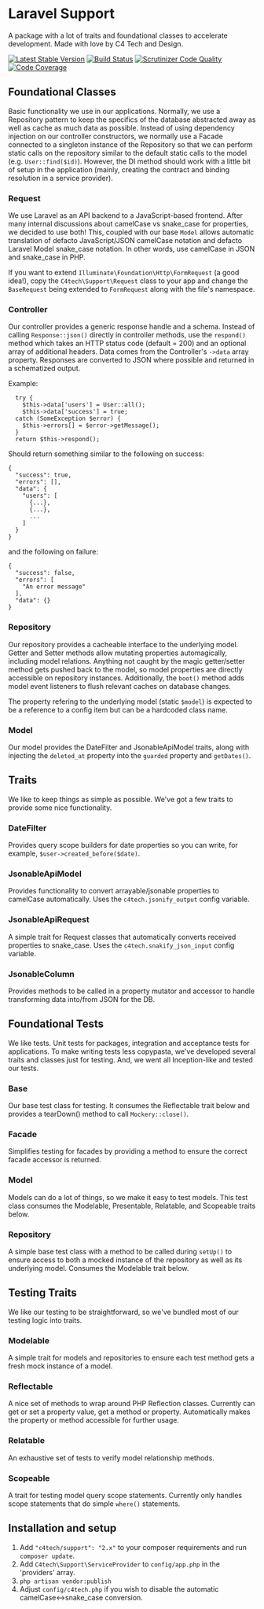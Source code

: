 # Laravel Support

A package with a lot of traits and foundational classes to accelerate
development. Made with love by C4 Tech and Design.

[![Latest Stable Version](https://poser.pugx.org/c4tech/support/v/stable)](https://packagist.org/packages/c4tech/support)
[![Build Status](https://travis-ci.org/C4Tech/laravel-support.svg?branch=master)](https://travis-ci.org/C4Tech/laravel-support)
[![Scrutinizer Code Quality](https://scrutinizer-ci.com/g/C4Tech/laravel-support/badges/quality-score.png?b=master)](https://scrutinizer-ci.com/g/C4Tech/laravel-support/?branch=master)
[![Code Coverage](https://scrutinizer-ci.com/g/C4Tech/laravel-support/badges/coverage.png?b=master)](https://scrutinizer-ci.com/g/C4Tech/laravel-support/?branch=master)

## Foundational Classes

Basic functionality we use in our applications. Normally, we use a Repository
pattern to keep the specifics of the database abstracted away as well as cache
as much data as possible. Instead of using dependency injection on our
controller constructors, we normally use a Facade connected to a singleton
instance of the Repository so that we can perform static calls on the
repository similar to the default static calls to the model (e.g.
`User::find($id)`). However, the DI method should work with a little bit of
setup in the application (mainly, creating the contract and binding resolution
in a service provider).

### Request

We use Laravel as an API backend to a JavaScript-based frontend. After many
internal discussions about camelCase vs snake_case for properties, we decided
to use both! This, coupled with our base `Model` allows automatic translation
of defacto JavaScript/JSON camelCase notation and defacto Laravel Model
snake_case notation. In other words, use camelCase in JSON and snake_case in PHP.

If you want to extend `Illuminate\Foundation\Http\FormRequest` (a good idea!),
copy the `C4tech\Support\Request` class to your app and change the `BaseRequest`
being extended to `FormRequest` along with the file's namespace.

### Controller

Our controller provides a generic response handle and a schema. Instead of
calling `Response::json()` directly in controller methods, use the `respond()`
method which takes an HTTP status code (default = 200) and an optional array
of additional headers. Data comes from the Controller's `->data` array
property. Responses are converted to JSON where possible and returned in a
schematized output.

Example:

```
  try {
    $this->data['users'] = User::all();
    $this->data['success'] = true;
  catch (SomeException $error) {
    $this->errors[] = $error->getMessage();
  }
  return $this->respond();
```

Should return something similar to the following on success:

```
{
  "success": true,
  "errors": [],
  "data": {
    "users": [
      {...},
      {...},
      ...
    ]
  }
}
```

and the following on failure:

```
{
  "success": false,
  "errors": [
    "An error message"
  ],
  "data": {}
}
```

### Repository

Our repository provides a cacheable interface to the underlying model. Getter
and Setter methods allow mutating properties automagically, including model
relations. Anything not caught by the magic getter/setter method gets pushed
back to the model, so model properties are directly accessible on repository
instances. Additionally, the `boot()` method adds model event listeners to
flush relevant caches on database changes.

The property refering to the underlying model (static `$model`) is expected
to be a reference to a config item but can be a hardcoded class name.

### Model

Our model provides the DateFilter and JsonableApiModel traits, along with
injecting the `deleted_at` property into the `guarded` property and `getDates()`.



## Traits

We like to keep things as simple as possible. We've got a few traits to
provide some nice functionality.

### DateFilter

Provides query scope builders for date properties so you can write, for
example, `$user->created_before($date)`.

### JsonableApiModel

Provides functionality to convert arrayable/jsonable properties to camelCase
automatically. Uses the `c4tech.jsonify_output` config variable.

### JsonableApiRequest

A simple trait for Request classes that automatically converts received
properties to snake_case. Uses the `c4tech.snakify_json_input` config variable.

### JsonableColumn

Provides methods to be called in a property mutator and accessor to handle
transforming data into/from JSON for the DB.



## Foundational Tests

We like tests. Unit tests for packages, integration and acceptance tests for
applications. To make writing tests less copypasta, we've developed several
traits and classes just for testing. And, we went all Inception-like and
tested our tests.

### Base

Our base test class for testing. It consumes the Reflectable trait below and
provides a tearDown() method to call `Mockery::close()`.

### Facade

Simplifies testing for facades by providing a method to ensure the correct
facade accessor is returned.

### Model

Models can do a lot of things, so we make it easy to test models. This test
class consumes the Modelable, Presentable, Relatable, and Scopeable traits
below.

### Repository

A simple base test class with a method to be called during `setUp()` to ensure
access to both a mocked instance of the repository as well as its underlying
model. Consumes the Modelable trait below.



## Testing Traits

We like our testing to be straightforward, so we've bundled most of our
testing logic into traits.

### Modelable

A simple trait for models and repositories to ensure each test method gets a
fresh mock instance of a model.

### Reflectable

A nice set of methods to wrap around PHP Reflection classes. Currently can get
or set a property value, get a method or property. Automatically makes the
property or method accessible for further usage.

### Relatable

An exhaustive set of tests to verify model relationship methods.

### Scopeable

A trait for testing model query scope statements. Currently only handles scope
statements that do simple `where()` statements.



## Installation and setup

1. Add `"c4tech/support": "2.x"` to your composer requirements and run `composer update`.
2. Add `C4tech\Support\ServiceProvider` to `config/app.php` in the 'providers' array.
3. `php artisan vendor:publish`
4. Adjust `config/c4tech.php` if you wish to disable the automatic
   camelCase<->snake_case conversion.
